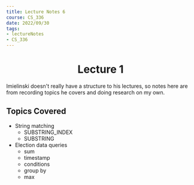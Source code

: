 ```yaml
---
title: Lecture Notes 6
course: CS_336
date: 2022/09/30
tags: 
- lectureNotes
- CS_336
---
```


<center><h1>Lecture 1</h1></center>
Imielinski doesn't really have a structure to his lectures, so notes here are from recording topics he covers and doing research on my own.

## Topics Covered
- String matching
	- SUBSTRING_INDEX
	- SUBSTRING
- Election data queries
	- sum
	- timestamp
	- conditions
	- group by
	- max
